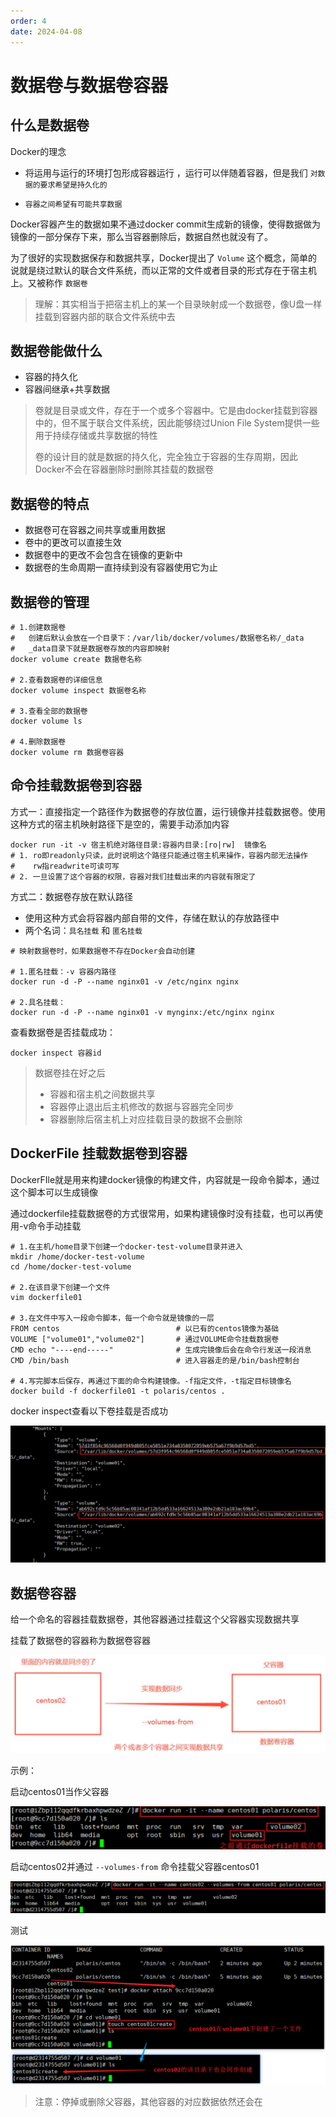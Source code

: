 ```yaml
---
order: 4
date: 2024-04-08
---
```

# 数据卷与数据卷容器

## 什么是数据卷

Docker的理念

- 将运用与运行的环境打包形成容器运行 ，运行可以伴随着容器，但是我们 `对数据的要求希望是持久化的`

- `容器之间希望有可能共享数据`

Docker容器产生的数据如果不通过docker commit生成新的镜像，使得数据做为镜像的一部分保存下来，那么当容器删除后，数据自然也就没有了。

为了很好的实现数据保存和数据共享，Docker提出了 `Volume` 这个概念，简单的说就是绕过默认的联合文件系统，而以正常的文件或者目录的形式存在于宿主机上。又被称作 `数据卷`

> 理解：其实相当于把宿主机上的某一个目录映射成一个数据卷，像U盘一样挂载到容器内部的联合文件系统中去

## 数据卷能做什么

- 容器的持久化
- 容器间继承+共享数据

> 卷就是目录或文件，存在于一个或多个容器中。它是由docker挂载到容器中的，但不属于联合文件系统，因此能够绕过Union File System提供一些用于持续存储或共享数据的特性
>
> 卷的设计目的就是数据的持久化，完全独立于容器的生存周期，因此Docker不会在容器删除时删除其挂载的数据卷

## 数据卷的特点

- 数据卷可在容器之间共享或重用数据
- 卷中的更改可以直接生效
- 数据卷中的更改不会包含在镜像的更新中
- 数据卷的生命周期一直持续到没有容器使用它为止

## 数据卷的管理

```shell
# 1.创建数据卷
#   创建后默认会放在一个目录下：/var/lib/docker/volumes/数据卷名称/_data
#   _data目录下就是数据卷存放的内容即映射
docker volume create 数据卷名称

# 2.查看数据卷的详细信息
docker volume inspect 数据卷名称

# 3.查看全部的数据卷
docker volume ls

# 4.删除数据卷
docker volume rm 数据卷容器
```

## 命令挂载数据卷到容器

方式一：直接指定一个路径作为数据卷的存放位置，运行镜像并挂载数据卷。使用这种方式的宿主机映射路径下是空的，需要手动添加内容

```shell
docker run -it -v 宿主机绝对路径目录:容器内目录:[ro|rw]  镜像名
# 1. ro即readonly只读，此时说明这个路径只能通过宿主机来操作，容器内部无法操作
#    rw指readwrite可读可写 
# 2. 一旦设置了这个容器的权限，容器对我们挂载出来的内容就有限定了
```

方式二：数据卷存放在默认路径

- 使用这种方式会将容器内部自带的文件，存储在默认的存放路径中
- 两个名词：`具名挂载` 和 `匿名挂载`

```shell
# 映射数据卷时，如果数据卷不存在Docker会自动创建

# 1.匿名挂载：-v 容器内路径
docker run -d -P --name nginx01 -v /etc/nginx nginx

# 2.具名挂载：
docker run -d -P --name nginx01 -v mynginx:/etc/nginx nginx
```

查看数据卷是否挂载成功：

```shell
docker inspect 容器id
```

> 数据卷挂在好之后
>
> - 容器和宿主机之间数据共享
> - 容器停止退出后主机修改的数据与容器完全同步
> - 容器删除后宿主机上对应挂载目录的数据不会删除

## DockerFile 挂载数据卷到容器

DockerFIle就是用来构建docker镜像的构建文件，内容就是一段命令脚本，通过这个脚本可以生成镜像

通过dockerfile挂载数据卷的方式很常用，如果构建镜像时没有挂载，也可以再使用-v命令手动挂载

```shell
# 1.在主机/home目录下创建一个docker-test-volume目录并进入
mkdir /home/docker-test-volume
cd /home/docker-test-volume

# 2.在该目录下创建一个文件
vim dockerfile01

# 3.在文件中写入一段命令脚本，每一个命令就是镜像的一层
FROM centos                          # 以已有的centos镜像为基础
VOLUME ["volume01","volume02"]       # 通过VOLUME命令挂载数据卷
CMD echo "----end-----"              # 生成完镜像后会在命令行发送一段消息
CMD /bin/bash                        # 进入容器走的是/bin/bash控制台

# 4.写完脚本后保存，再通过下面的命令构建镜像。-f指定文件，-t指定目标镜像名
docker build -f dockerfile01 -t polaris/centos .
```

docker inspect查看以下卷挂载是否成功

![](./images/20220227220953.png)

##  数据卷容器

给一个命名的容器挂载数据卷，其他容器通过挂载这个父容器实现数据共享

挂载了数据卷的容器称为数据卷容器

![](./images/20220227221135.png)

示例：

启动centos01当作父容器

![](./images/20220227221247.png)

启动centos02并通过 `--volumes-from` 命令挂载父容器centos01

![](./images/20220227221421.png)

测试

![](./images/20220227221516.png)

> 注意：停掉或删除父容器，其他容器的对应数据依然还会在